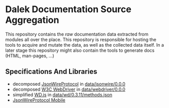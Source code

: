 # Dalek Documentation Source Aggregation

This repository contains the *raw* documentation data extracted from modules all over the place. This repository is responsible for hosting the tools to acquire and mutate the data, as well as the collected data itself. In a later stage this repository might also contain the tools to generate docs (HTML, man-pages, …)

## Specifications And Libraries

* decomposed [JsonWireProtocol](https://code.google.com/p/selenium/wiki/JsonWireProtocol) in [data/jsonwire/0.0.0](data/jsonwire/0.0.0)
* decomposed [W3C WebDriver](https://github.com/w3c/webdriver) in [data/webdriver/0.0.0](data/webdriver/0.0.0)
* simplified [WD.js](https://github.com/admc/wd/blob/master/doc/jsonwire-full-mapping.md) in [data/wd/0.3.11/methods.json](data/wd/0.3.11/methods.json)
* [JsonWireProtocol Mobile](https://github.com/SeleniumHQ/mobile-spec/blob/master/spec-draft.md)


